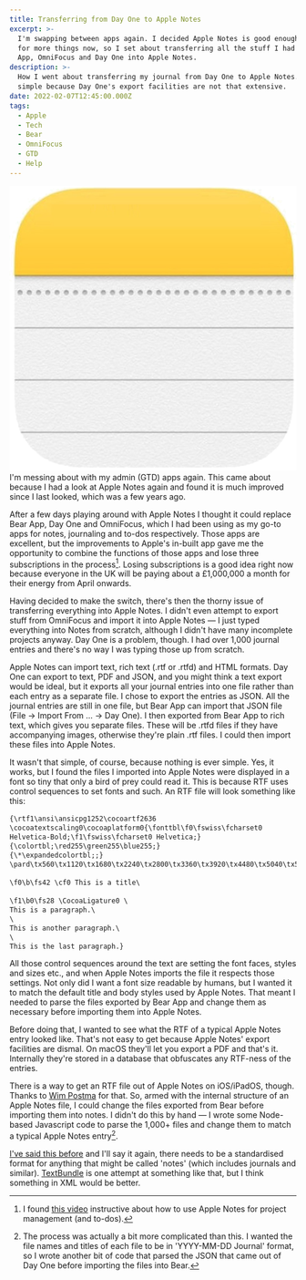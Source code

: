 ```yaml
---
title: Transferring from Day One to Apple Notes
excerpt: >-
  I'm swapping between apps again. I decided Apple Notes is good enough to use
  for more things now, so I set about transferring all the stuff I had in Bear
  App, OmniFocus and Day One into Apple Notes.
description: >-
  How I went about transferring my journal from Day One to Apple Notes. It isn't
  simple because Day One's export facilities are not that extensive.
date: 2022-02-07T12:45:00.000Z
tags:
  - Apple
  - Tech
  - Bear
  - OmniFocus
  - GTD
  - Help
---
```

![Apple Notes icon.](/assets/images/posts/2022/02/2022-02-07-notes-icon.png "@itemprop=image|class=s50 right")
I'm messing about with my admin (GTD) apps again. This came about because I had a look at Apple Notes again and found it is much improved since I last looked, which was a few years ago.

After a few days playing around with Apple Notes I thought it could replace Bear App, Day One and OmniFocus, which I had been using as my go-to apps for notes, journaling and to-dos respectively. Those apps are excellent, but the improvements to Apple's in-built app gave me the opportunity to combine the functions of those apps and lose three subscriptions in the process[^1]. Losing subscriptions is a good idea right now because everyone in the UK will be paying about a £1,000,000 a month for their energy from April onwards.

Having decided to make the switch, there's then the thorny issue of transferring everything into Apple Notes. I didn't even attempt to export stuff from OmniFocus and import it into Apple Notes — I just typed everything into Notes from scratch, although I didn't have many incomplete projects anyway. Day One is a problem, though. I had over 1,000 journal entries and there's no way I was typing those up from scratch.

Apple Notes can import text, rich text (.rtf or .rtfd) and HTML formats. Day One can export to text, PDF and JSON, and you might think a text export would be ideal, but it exports all your journal entries into one file rather than each entry as a separate file. I chose to export the entries as JSON. All the journal entries are still in one file, but Bear App can import that JSON file (File -> Import From … -> Day One). I then exported from Bear App to rich text, which gives you separate files. These will be .rtfd files if they have accompanying images, otherwise they're plain .rtf files. I could then import these files into Apple Notes.

It wasn't that simple, of course, because nothing is ever simple. Yes, it works, but I found the files I imported into Apple Notes were displayed in a font so tiny that only a bird of prey could read it. This is because RTF uses control sequences to set fonts and such. An RTF file will look something like this:

```
{\rtf1\ansi\ansicpg1252\cocoartf2636
\cocoatextscaling0\cocoaplatform0{\fonttbl\f0\fswiss\fcharset0 Helvetica-Bold;\f1\fswiss\fcharset0 Helvetica;}
{\colortbl;\red255\green255\blue255;}
{\*\expandedcolortbl;;}
\pard\tx560\tx1120\tx1680\tx2240\tx2800\tx3360\tx3920\tx4480\tx5040\tx5600\tx6160\tx6720\pardirnatural\partightenfactor0

\f0\b\fs42 \cf0 This is a title\

\f1\b0\fs28 \CocoaLigature0 \
This is a paragraph.\
\
This is another paragraph.\
\
This is the last paragraph.}
``` 

All those control sequences around the text are setting the font faces, styles and sizes etc., and when Apple Notes imports the file it respects those settings. Not only did I want a font size readable by humans, but I wanted it to match the default title and body styles used by Apple Notes. That meant I needed to parse the files exported by Bear App and change them as necessary before importing them into Apple Notes.

Before doing that, I wanted to see what the RTF of a typical Apple Notes entry looked like. That's not easy to get because Apple Notes' export facilities are dismal. On macOS they'll let you export a PDF and that's it. Internally they're stored in a database that obfuscates any RTF-ness of the entries.

There is a way to get an RTF file out of Apple Notes on iOS/iPadOS, though. Thanks to [Wim Postma](https://wimpostma.com/how-to-export-and-backup-notes-from-apple-notes/) for that. So, armed with the internal structure of an Apple Notes file, I could change the files exported from Bear before importing them into notes. I didn't do this by hand — I wrote some Node-based Javascript code to parse the 1,000+ files and change them to match a typical Apple Notes entry[^2].

[I've said this before](/why-isnt-there-an-open-standard-for-notes-apps/) and I'll say it again, there needs to be a standardised format for anything that might be called 'notes' (which includes journals and similar). [TextBundle](http://textbundle.org) is one attempt at something like that, but I think something in XML would be better.



[^1]: I found [this video](https://www.youtube.com/watch?v=RmMwBuQvf0g) instructive about how to use Apple Notes for project management (and to-dos).

[^2]: The process was actually a bit more complicated than this. I wanted the file names and titles of each file to be in 'YYYY-MM-DD Journal' format, so I wrote another bit of code that parsed the JSON that came out of Day One before importing the files into Bear. 
